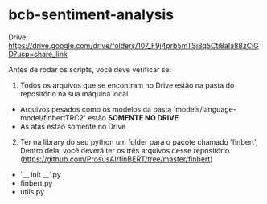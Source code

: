 # bcb-sentiment-analysis

Drive: https://drive.google.com/drive/folders/107_F9j4prb5mTSj8q5Cti8aIa88zCiGD?usp=share_link


Antes de rodar os scripts, você deve verificar se:

1) Todos os arquivos que se encontram no Drive estão na pasta do repositório na sua máquina local 
  - Arquivos pesados como os modelos da pasta 'models/language-model/finbertTRC2' estão **SOMENTE NO DRIVE**
  - As atas estão somente no Drive

2) Ter na library do seu python um folder para o pacote <finbert> chamado 'finbert', Dentro dela, você deverá ter os três arquivos desse repositório (https://github.com/ProsusAI/finBERT/tree/master/finbert)
  - '__ init __'.py
  - finbert.py
  - utils.py
